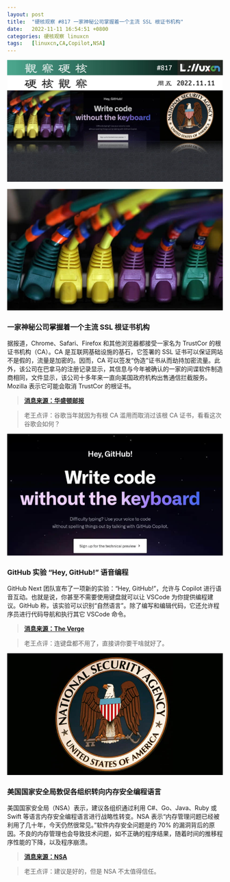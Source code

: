 ```yaml
---
layout: post
title:	"硬核观察 #817 一家神秘公司掌握着一个主流 SSL 根证书机构"
date:	2022-11-11 16:54:51 +0800 
categories:	硬核观察 linuxcn 
tags:	[linuxcn,CA,Copilot,NSA]
---
```



![](/Asserts/Images/album/202211/11/165344jhmy3ydmkqggdmdx.jpg)


![](/Asserts/Images/album/202211/11/165353ywa0z8kzoerkiowb.jpg)


### 一家神秘公司掌握着一个主流 SSL 根证书机构


据报道，Chrome、Safari、Firefox 和其他浏览器都接受一家名为 TrustCor 的根证书机构（CA）。CA 是互联网基础设施的基石，它签署的 SSL 证书可以保证网站不是假的，流量是加密的。因而，CA 可以签发“伪造”证书从而劫持加密流量。此外，该公司在巴拿马的注册记录显示，其信息与今年被确认的一家的间谍软件制造商相同，文件显示，该公司十多年来一直向美国政府机构出售通信拦截服务。Mozilla 表示它可能会取消 TrustCor 的根证书。



> 
> **[消息来源：华盛顿邮报](https://www.washingtonpost.com/technology/2022/11/08/trustcor-internet-addresses-government-connections/)**
> 
> 
> 



> 
> 老王点评：谷歌当年就因为有根 CA 滥用而取消过该根 CA 证书，看看这次谷歌会如何？
> 
> 
> 


![](/Asserts/Images/album/202211/11/165406n4s00un000i0zpvj.jpg)


### GitHub 实验 “Hey, GitHub!” 语音编程


GitHub Next 团队宣布了一项新的实验：“Hey, GitHub!”，允许与 Copilot 进行语音互动。也就是说，你甚至不需要使用键盘就可以让 VSCode 为你提供编程建议。GitHub 称，该实验可以识别“自然语言”。除了编写和编辑代码，它还允许程序员进行代码导航和执行其它 VSCode 命令。



> 
> **[消息来源：The Verge](https://www.theverge.com/2022/11/9/23449175/hey-github-voice-copilot-code-programming-system)**
> 
> 
> 



> 
> 老王点评：连键盘都不用了，直接讲你要干啥就好了。
> 
> 
> 


![](/Asserts/Images/album/202211/11/165414uyaj1j7ukkbs7yah.jpg)


### 美国国家安全局敦促各组织转向内存安全编程语言


美国国家安全局（NSA）表示，建议各组织通过利用 C#、Go、Java、Ruby 或 Swift 等语言内存安全编程语言进行战略性转变。NSA 表示“内存管理问题已经被利用了几十年，今天仍然很常见。”软件内存安全问题是约 70% 的漏洞背后的原因。不良的内存管理也会导致技术问题，如不正确的程序结果，随着时间的推移程序性能的下降，以及程序崩溃。



> 
> **[消息来源：NSA](https://www.nsa.gov/Press-Room/News-Highlights/Article/Article/3215760/nsa-releases-guidance-on-how-to-protect-against-software-memory-safety-issues/)**
> 
> 
> 



> 
> 老王点评：建议是好的，但是 NSA 不太值得信任。
> 
> 
>
